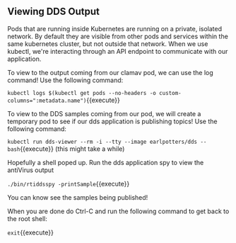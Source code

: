 ## Viewing DDS Output

Pods that are running inside Kubernetes are running on a private, isolated network. By default they are visible from other pods and services within the same kubernetes cluster, but not outside that network. When we use kubectl, we're interacting through an API endpoint to communicate with our application.

To view to the output coming from our clamav pod, we can use the log command! Use the following command:

`kubectl logs $(kubectl get pods --no-headers -o custom-columns=":metadata.name")`{{execute}}

To view to the DDS samples coming from our pod, we will create a temporary pod to see if our dds application is publishing topics! Use the following command:

`kubectl run dds-viewer --rm -i --tty --image earlpotters/dds -- bash`{{execute}}
(this might take a while)

Hopefully a shell poped up. Run the dds application spy to view the antiVirus output

`./bin/rtiddsspy -printSample`{{execute}}

You can know see the samples being published!

When you are done do Ctrl-C and run the following command to get back to the root shell:

`exit`{{execute}}



